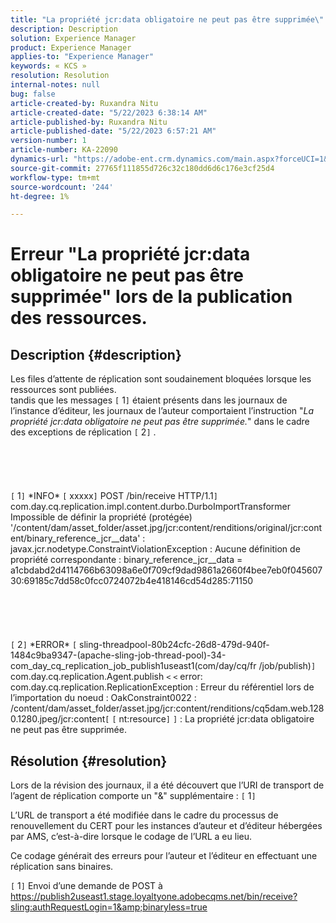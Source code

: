 ```yaml
---
title: "La propriété jcr:data obligatoire ne peut pas être supprimée\" erreur lors de la publication des ressources"
description: Description
solution: Experience Manager
product: Experience Manager
applies-to: "Experience Manager"
keywords: « KCS »
resolution: Resolution
internal-notes: null
bug: false
article-created-by: Ruxandra Nitu
article-created-date: "5/22/2023 6:38:14 AM"
article-published-by: Ruxandra Nitu
article-published-date: "5/22/2023 6:57:21 AM"
version-number: 1
article-number: KA-22090
dynamics-url: "https://adobe-ent.crm.dynamics.com/main.aspx?forceUCI=1&pagetype=entityrecord&etn=knowledgearticle&id=68981235-6bf8-ed11-8849-6045bd006793"
source-git-commit: 27765f111855d726c32c180dd6d6c176e3cf25d4
workflow-type: tm+mt
source-wordcount: '244'
ht-degree: 1%

---
```


# Erreur &quot;La propriété jcr:data obligatoire ne peut pas être supprimée&quot; lors de la publication des ressources.

## Description {#description}

Les files d’attente de réplication sont soudainement bloquées lorsque les ressources sont publiées. 
<br>tandis que les messages `[` 1`]`  étaient présents dans les journaux de l’instance d’éditeur, les journaux de l’auteur comportaient l’instruction &quot;*La propriété jcr:data obligatoire ne peut pas être supprimée.*&quot; dans le cadre des exceptions de réplication `[` 2`]` .<br><br> <br><br> <br><br>`[` 1`]`  \*INFO\* `[` xxxxx`]`  POST /bin/receive HTTP/1.1`]`  com.day.cq.replication.impl.content.durbo.DurboImportTransformer Impossible de définir la propriété (protégée) &#39;/content/dam/asset_folder/asset.jpg/jcr:content/renditions/original/jcr:content/binary_reference_jcr__data&#39; : javax.jcr.nodetype.ConstraintViolationException : Aucune définition de propriété correspondante : binary_reference_jcr__data = a1cbdabd2d4114766b63098a6e0f709cf9dad9861a2660f4bee7eb0f04560730:69185c7dd58c0fcc0724072b4e418146cd54d285:71150<br><br> <br><br> <br><br>`[` 2`]`  \*ERROR\* `[` sling-threadpool-80b24cfc-26d8-479d-940f-1484c9ba9347-(apache-sling-job-thread-pool)-34-com_day_cq_replication_job_publish1useast1(com/day/cq/fr /job/publish)`]`  com.day.cq.replication.Agent.publish `<` `<`  error: com.day.cq.replication.ReplicationException : Erreur du référentiel lors de l’importation du noeud : OakConstraint0022 : /content/dam/asset_folder/asset.jpg/jcr:content/renditions/cq5dam.web.1280.1280.jpeg/jcr:content`[` `[` nt:resource`]` `]` : La propriété jcr:data obligatoire ne peut pas être supprimée.

## Résolution {#resolution}


Lors de la révision des journaux, il a été découvert que l’URI de transport de l’agent de réplication comporte un &quot;&amp;&quot; supplémentaire : `[` 1`]`

L’URL de transport a été modifiée dans le cadre du processus de renouvellement du CERT pour les instances d’auteur et d’éditeur hébergées par AMS, c’est-à-dire lorsque le codage de l’URL a eu lieu.

Ce codage générait des erreurs pour l’auteur et l’éditeur en effectuant une réplication sans binaires.



`[` 1`]`  Envoi d’une demande de POST à https://publish2useast1.stage.loyaltyone.adobecqms.net/bin/receive?sling:authRequestLogin=1&amp;binaryless=true


